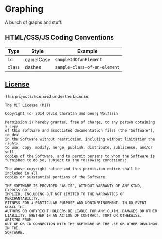 Graphing
========

A bunch of graphs and stuff.

## HTML/CSS/JS Coding Conventions
| Type | Style | Example |
| ---- | ----- | ------- |
| `id` | camelCase | `sampleIdOfAnElement` |
| `class` | dashes | `sample-class-of-an-element` |

## [License](LICENSE)
This project is licensed under the License. 
```
The MIT License (MIT)

Copyright (c) 2014 David Charatan and Georg Wölflein

Permission is hereby granted, free of charge, to any person obtaining a copy
of this software and associated documentation files (the "Software"), to deal
in the Software without restriction, including without limitation the rights
to use, copy, modify, merge, publish, distribute, sublicense, and/or sell
copies of the Software, and to permit persons to whom the Software is
furnished to do so, subject to the following conditions:

The above copyright notice and this permission notice shall be included in all
copies or substantial portions of the Software.

THE SOFTWARE IS PROVIDED "AS IS", WITHOUT WARRANTY OF ANY KIND, EXPRESS OR
IMPLIED, INCLUDING BUT NOT LIMITED TO THE WARRANTIES OF MERCHANTABILITY,
FITNESS FOR A PARTICULAR PURPOSE AND NONINFRINGEMENT. IN NO EVENT SHALL THE
AUTHORS OR COPYRIGHT HOLDERS BE LIABLE FOR ANY CLAIM, DAMAGES OR OTHER
LIABILITY, WHETHER IN AN ACTION OF CONTRACT, TORT OR OTHERWISE, ARISING FROM,
OUT OF OR IN CONNECTION WITH THE SOFTWARE OR THE USE OR OTHER DEALINGS IN THE
SOFTWARE.
```

